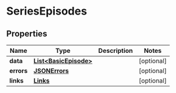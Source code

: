
# SeriesEpisodes

## Properties
Name | Type | Description | Notes
------------ | ------------- | ------------- | -------------
**data** | [**List&lt;BasicEpisode&gt;**](BasicEpisode.md) |  |  [optional]
**errors** | [**JSONErrors**](JSONErrors.md) |  |  [optional]
**links** | [**Links**](Links.md) |  |  [optional]



